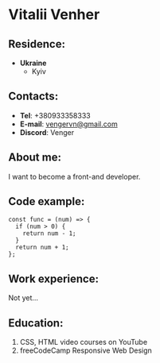 # __Vitalii Venher__

## Residence:
* __Ukraine__
  * Kyiv

## Contacts:
* __Tel__: +380933358333
* __E-mail__: vengervn@gmail.com
* __Discord__: Venger

## About me:
I want to become a front-and developer.

## Code example:
```
const func = (num) => {
  if (num > 0) {
    return num - 1;
  }
  return num + 1;
};
```

## Work experience:
Not yet...

## Education:
1. CSS, HTML video courses on YouTube
2. freeCodeCamp Responsive Web Design